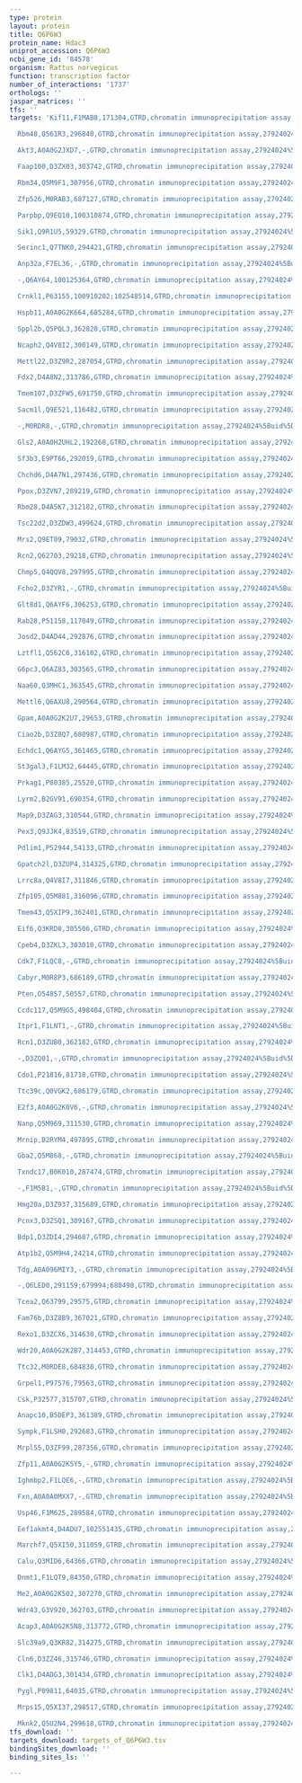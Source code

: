 ```yaml
---
type: protein
layout: protein
title: Q6P6W3
protein_name: Hdac3
uniprot_accession: Q6P6W3
ncbi_gene_id: '84578'
organism: Rattus norvegicus
function: transcription factor
number_of_interactions: '1737'
orthologs: ''
jaspar_matrices: ''
tfs: ''
targets: 'Kif11,F1MAB8,171304,GTRD,chromatin immunoprecipitation assay,27924024%5Buid%5D,No

  Rbm48,Q561R3,296840,GTRD,chromatin immunoprecipitation assay,27924024%5Buid%5D,No

  Akt3,A0A0G2JXD7,-,GTRD,chromatin immunoprecipitation assay,27924024%5Buid%5D,No

  Faap100,D3ZX03,303742,GTRD,chromatin immunoprecipitation assay,27924024%5Buid%5D,No

  Rbm34,Q5M9F1,307956,GTRD,chromatin immunoprecipitation assay,27924024%5Buid%5D,No

  Zfp526,M0RAB3,687127,GTRD,chromatin immunoprecipitation assay,27924024%5Buid%5D,No

  Parpbp,Q9EQ10,100310874,GTRD,chromatin immunoprecipitation assay,27924024%5Buid%5D,No

  Sik1,Q9R1U5,59329,GTRD,chromatin immunoprecipitation assay,27924024%5Buid%5D,No

  Serinc1,Q7TNK0,294421,GTRD,chromatin immunoprecipitation assay,27924024%5Buid%5D,No

  Anp32a,F7EL36,-,GTRD,chromatin immunoprecipitation assay,27924024%5Buid%5D,No

  -,Q6AY64,100125364,GTRD,chromatin immunoprecipitation assay,27924024%5Buid%5D,No

  Crnkl1,P63155,100910202;102548514,GTRD,chromatin immunoprecipitation assay,27924024%5Buid%5D,No

  Hspb11,A0A0G2K664,685284,GTRD,chromatin immunoprecipitation assay,27924024%5Buid%5D,No

  Sppl2b,Q5PQL3,362828,GTRD,chromatin immunoprecipitation assay,27924024%5Buid%5D,No

  Ncaph2,Q4V8I2,300149,GTRD,chromatin immunoprecipitation assay,27924024%5Buid%5D,No

  Mettl22,D3Z9R2,287054,GTRD,chromatin immunoprecipitation assay,27924024%5Buid%5D,No

  Fdx2,D4A8N2,313786,GTRD,chromatin immunoprecipitation assay,27924024%5Buid%5D,No

  Tmem107,D3ZFW5,691750,GTRD,chromatin immunoprecipitation assay,27924024%5Buid%5D,No

  Sacm1l,Q9ES21,116482,GTRD,chromatin immunoprecipitation assay,27924024%5Buid%5D,No

  -,M0RDR8,-,GTRD,chromatin immunoprecipitation assay,27924024%5Buid%5D,No

  Gls2,A0A0H2UHL2,192268,GTRD,chromatin immunoprecipitation assay,27924024%5Buid%5D,No

  Sf3b3,E9PT66,292019,GTRD,chromatin immunoprecipitation assay,27924024%5Buid%5D,No

  Chchd6,D4A7N1,297436,GTRD,chromatin immunoprecipitation assay,27924024%5Buid%5D,No

  Ppox,D3ZVN7,289219,GTRD,chromatin immunoprecipitation assay,27924024%5Buid%5D,No

  Rbm28,D4A5K7,312182,GTRD,chromatin immunoprecipitation assay,27924024%5Buid%5D,No

  Tsc22d2,D3ZDW3,499624,GTRD,chromatin immunoprecipitation assay,27924024%5Buid%5D,No

  Mrs2,Q9ET09,79032,GTRD,chromatin immunoprecipitation assay,27924024%5Buid%5D,No

  Rcn2,Q62703,29218,GTRD,chromatin immunoprecipitation assay,27924024%5Buid%5D,No

  Chmp5,Q4QQV8,297995,GTRD,chromatin immunoprecipitation assay,27924024%5Buid%5D,No

  Fcho2,D3ZYR1,-,GTRD,chromatin immunoprecipitation assay,27924024%5Buid%5D,No

  Glt8d1,Q6AYF6,306253,GTRD,chromatin immunoprecipitation assay,27924024%5Buid%5D,No

  Rab28,P51158,117049,GTRD,chromatin immunoprecipitation assay,27924024%5Buid%5D,No

  Josd2,D4AD44,292876,GTRD,chromatin immunoprecipitation assay,27924024%5Buid%5D,No

  Lztfl1,Q562C6,316102,GTRD,chromatin immunoprecipitation assay,27924024%5Buid%5D,No

  G6pc3,Q6AZ83,303565,GTRD,chromatin immunoprecipitation assay,27924024%5Buid%5D,No

  Naa60,Q3MHC1,363545,GTRD,chromatin immunoprecipitation assay,27924024%5Buid%5D,No

  Mettl6,Q6AXU8,290564,GTRD,chromatin immunoprecipitation assay,27924024%5Buid%5D,No

  Gpam,A0A0G2K2U7,29653,GTRD,chromatin immunoprecipitation assay,27924024%5Buid%5D,No

  Ciao2b,D3Z8Q7,680987,GTRD,chromatin immunoprecipitation assay,27924024%5Buid%5D,No

  Echdc1,Q6AYG5,361465,GTRD,chromatin immunoprecipitation assay,27924024%5Buid%5D,No

  St3gal3,F1LM32,64445,GTRD,chromatin immunoprecipitation assay,27924024%5Buid%5D,No

  Prkag1,P80385,25520,GTRD,chromatin immunoprecipitation assay,27924024%5Buid%5D,No

  Lyrm2,B2GV91,690354,GTRD,chromatin immunoprecipitation assay,27924024%5Buid%5D,No

  Map9,D3ZAG3,310544,GTRD,chromatin immunoprecipitation assay,27924024%5Buid%5D,No

  Pex3,Q9JJK4,83519,GTRD,chromatin immunoprecipitation assay,27924024%5Buid%5D,No

  Pdlim1,P52944,54133,GTRD,chromatin immunoprecipitation assay,27924024%5Buid%5D,No

  Gpatch2l,D3ZUP4,314325,GTRD,chromatin immunoprecipitation assay,27924024%5Buid%5D,No

  Lrrc8a,Q4V8I7,311846,GTRD,chromatin immunoprecipitation assay,27924024%5Buid%5D,No

  Zfp105,Q5M881,316096,GTRD,chromatin immunoprecipitation assay,27924024%5Buid%5D,No

  Tmem43,Q5XIP9,362401,GTRD,chromatin immunoprecipitation assay,27924024%5Buid%5D,No

  Eif6,Q3KRD8,305506,GTRD,chromatin immunoprecipitation assay,27924024%5Buid%5D,No

  Cpeb4,D3ZKL3,303010,GTRD,chromatin immunoprecipitation assay,27924024%5Buid%5D,No

  Cdk7,F1LQC8,-,GTRD,chromatin immunoprecipitation assay,27924024%5Buid%5D,No

  Cabyr,M0R8P3,686189,GTRD,chromatin immunoprecipitation assay,27924024%5Buid%5D,No

  Pten,O54857,50557,GTRD,chromatin immunoprecipitation assay,27924024%5Buid%5D,No

  Ccdc117,Q5M9G5,498404,GTRD,chromatin immunoprecipitation assay,27924024%5Buid%5D,No

  Itpr1,F1LNT1,-,GTRD,chromatin immunoprecipitation assay,27924024%5Buid%5D,No

  Rcn1,D3ZUB0,362182,GTRD,chromatin immunoprecipitation assay,27924024%5Buid%5D,No

  -,D3ZQ01,-,GTRD,chromatin immunoprecipitation assay,27924024%5Buid%5D,No

  Cdo1,P21816,81718,GTRD,chromatin immunoprecipitation assay,27924024%5Buid%5D,No

  Ttc39c,Q0VGK2,686179,GTRD,chromatin immunoprecipitation assay,27924024%5Buid%5D,No

  E2f3,A0A0G2K0V6,-,GTRD,chromatin immunoprecipitation assay,27924024%5Buid%5D,No

  Nanp,Q5M969,311530,GTRD,chromatin immunoprecipitation assay,27924024%5Buid%5D,No

  Mrnip,B2RYM4,497895,GTRD,chromatin immunoprecipitation assay,27924024%5Buid%5D,No

  Gba2,Q5M868,-,GTRD,chromatin immunoprecipitation assay,27924024%5Buid%5D,No

  Txndc17,B0K010,287474,GTRD,chromatin immunoprecipitation assay,27924024%5Buid%5D,No

  -,F1M5B1,-,GTRD,chromatin immunoprecipitation assay,27924024%5Buid%5D,No

  Hmg20a,D3Z937,315689,GTRD,chromatin immunoprecipitation assay,27924024%5Buid%5D,No

  Pcnx3,D3ZSQ1,309167,GTRD,chromatin immunoprecipitation assay,27924024%5Buid%5D,No

  Bdp1,D3ZDI4,294687,GTRD,chromatin immunoprecipitation assay,27924024%5Buid%5D,No

  Atp1b2,Q5M9H4,24214,GTRD,chromatin immunoprecipitation assay,27924024%5Buid%5D,No

  Tdg,A0A096MIY3,-,GTRD,chromatin immunoprecipitation assay,27924024%5Buid%5D,No

  -,Q6LED0,291159;679994;680498,GTRD,chromatin immunoprecipitation assay,27924024%5Buid%5D,No

  Tcea2,Q63799,29575,GTRD,chromatin immunoprecipitation assay,27924024%5Buid%5D,No

  Fam76b,D3Z8B9,367021,GTRD,chromatin immunoprecipitation assay,27924024%5Buid%5D,No

  Rexo1,D3ZCX6,314630,GTRD,chromatin immunoprecipitation assay,27924024%5Buid%5D,No

  Wdr20,A0A0G2K2B7,314453,GTRD,chromatin immunoprecipitation assay,27924024%5Buid%5D,No

  Ttc32,M0RDE8,684830,GTRD,chromatin immunoprecipitation assay,27924024%5Buid%5D,No

  Grpel1,P97576,79563,GTRD,chromatin immunoprecipitation assay,27924024%5Buid%5D,No

  Csk,P32577,315707,GTRD,chromatin immunoprecipitation assay,27924024%5Buid%5D,No

  Anapc10,B5DEP3,361389,GTRD,chromatin immunoprecipitation assay,27924024%5Buid%5D,No

  Sympk,F1LSH0,292683,GTRD,chromatin immunoprecipitation assay,27924024%5Buid%5D,No

  Mrpl55,D3ZF99,287356,GTRD,chromatin immunoprecipitation assay,27924024%5Buid%5D,No

  Zfp11,A0A0G2K5Y5,-,GTRD,chromatin immunoprecipitation assay,27924024%5Buid%5D,No

  Ighmbp2,F1LQE6,-,GTRD,chromatin immunoprecipitation assay,27924024%5Buid%5D,No

  Fxn,A0A0A0MXX7,-,GTRD,chromatin immunoprecipitation assay,27924024%5Buid%5D,No

  Usp46,F1M625,289584,GTRD,chromatin immunoprecipitation assay,27924024%5Buid%5D,No

  Eef1akmt4,D4ADU7,102551435,GTRD,chromatin immunoprecipitation assay,27924024%5Buid%5D,No

  Marchf7,Q5XI50,311059,GTRD,chromatin immunoprecipitation assay,27924024%5Buid%5D,No

  Calu,Q3MID6,64366,GTRD,chromatin immunoprecipitation assay,27924024%5Buid%5D,No

  Dnmt1,F1LQT9,84350,GTRD,chromatin immunoprecipitation assay,27924024%5Buid%5D,No

  Me2,A0A0G2K502,307270,GTRD,chromatin immunoprecipitation assay,27924024%5Buid%5D,No

  Wdr43,G3V920,362703,GTRD,chromatin immunoprecipitation assay,27924024%5Buid%5D,No

  Acap3,A0A0G2K5N8,313772,GTRD,chromatin immunoprecipitation assay,27924024%5Buid%5D,No

  Slc39a9,Q3KR82,314275,GTRD,chromatin immunoprecipitation assay,27924024%5Buid%5D,No

  Cln6,D3ZZ46,315746,GTRD,chromatin immunoprecipitation assay,27924024%5Buid%5D,No

  Clk1,D4ADG3,301434,GTRD,chromatin immunoprecipitation assay,27924024%5Buid%5D,No

  Pygl,P09811,64035,GTRD,chromatin immunoprecipitation assay,27924024%5Buid%5D,No

  Mrps15,Q5XI37,298517,GTRD,chromatin immunoprecipitation assay,27924024%5Buid%5D,No

  Mknk2,Q5U2N4,299618,GTRD,chromatin immunoprecipitation assay,27924024%5Buid%5D,No'
tfs_download: ''
targets_download: targets_of_Q6P6W3.tsv
bindingSites_download: ''
binding_sites_ls: ''

---
```

